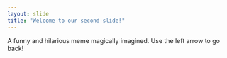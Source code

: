 ```yaml
---
layout: slide
title: "Welcome to our second slide!"
---
```

A funny and hilarious meme magically imagined.
Use the left arrow to go back!
